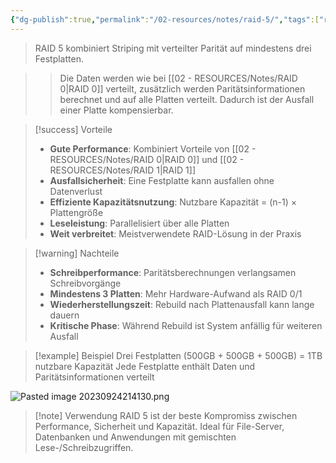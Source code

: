 ```yaml
---
{"dg-publish":true,"permalink":"/02-resources/notes/raid-5/","tags":["raid/parität","kompromiss/sicherheit-performance","informatik/hardware"],"noteIcon":"","updated":"2025-09-27T02:13:50.310+02:00"}
---
```



>RAID 5 kombiniert Striping mit verteilter Parität auf mindestens drei Festplatten.

>>Die Daten werden wie bei [[02 - RESOURCES/Notes/RAID 0\|RAID 0]] verteilt, zusätzlich werden Paritätsinformationen berechnet und auf alle Platten verteilt. Dadurch ist der Ausfall einer Platte kompensierbar.

>[!success] Vorteile
>- **Gute Performance**: Kombiniert Vorteile von [[02 - RESOURCES/Notes/RAID 0\|RAID 0]] und [[02 - RESOURCES/Notes/RAID 1\|RAID 1]]
>- **Ausfallsicherheit**: Eine Festplatte kann ausfallen ohne Datenverlust
>- **Effiziente Kapazitätsnutzung**: Nutzbare Kapazität = (n-1) × Plattengröße
>- **Leseleistung**: Parallelisiert über alle Platten
>- **Weit verbreitet**: Meistverwendete RAID-Lösung in der Praxis

>[!warning] Nachteile
>- **Schreibperformance**: Paritätsberechnungen verlangsamen Schreibvorgänge
>- **Mindestens 3 Platten**: Mehr Hardware-Aufwand als RAID 0/1
>- **Wiederherstellungszeit**: Rebuild nach Plattenausfall kann lange dauern
>- **Kritische Phase**: Während Rebuild ist System anfällig für weiteren Ausfall

>[!example] Beispiel
>Drei Festplatten (500GB + 500GB + 500GB) = 1TB nutzbare Kapazität
>Jede Festplatte enthält Daten und Paritätsinformationen verteilt

![Pasted image 20230924214130.png](/img/user/02%20-%20RESOURCES/Files/IMG/Pasted%20image%2020230924214130.png)

>[!note] Verwendung
>RAID 5 ist der beste Kompromiss zwischen Performance, Sicherheit und Kapazität. Ideal für File-Server, Datenbanken und Anwendungen mit gemischten Lese-/Schreibzugriffen.